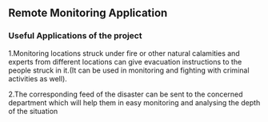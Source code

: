 
## Remote Monitoring Application

### Useful Applications of the project
1.Monitoring locations struck under fire or other natural calamities and experts from different locations can give evacuation instructions to the people struck in it.(It can be used in monitoring and fighting with criminal activities as well).

2.The corresponding feed of the disaster can be sent to the concerned department which will help them in easy monitoring and analysing the depth of the situation
